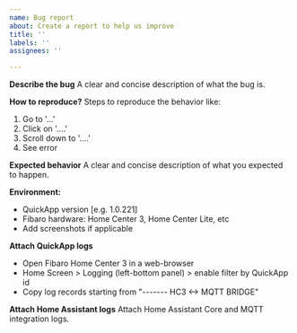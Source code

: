 ```yaml
---
name: Bug report
about: Create a report to help us improve
title: ''
labels: ''
assignees: ''

---
```


**Describe the bug**
A clear and concise description of what the bug is.

**How to reproduce?**
Steps to reproduce the behavior like:
1. Go to '...'
2. Click on '....'
3. Scroll down to '....'
4. See error

**Expected behavior**
A clear and concise description of what you expected to happen.

**Environment:**
 - QuickApp version [e.g. 1.0.221]
 - Fibaro hardware: Home Center 3, Home Center Lite, etc
 - Add screenshots if applicable

**Attach QuickApp logs**
- Open Fibaro Home Center 3 in a web-browser
- Home Screen > Logging (left-bottom panel) > enable filter by QuickApp id
- Copy log records starting from "------- HC3 <-> MQTT BRIDGE"

**Attach Home Assistant logs**
Attach Home Assistant Core and MQTT integration logs.
